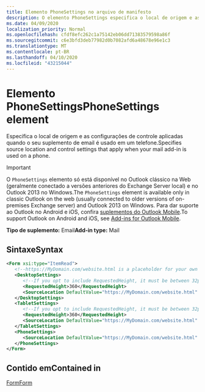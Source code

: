 ```yaml
---
title: Elemento PhoneSettings no arquivo de manifesto
description: O elemento PhoneSettings especifica o local de origem e as configurações de controle que se aplicam quando seu suplemento de email é usado em um telefone.
ms.date: 04/09/2020
localization_priority: Normal
ms.openlocfilehash: cfdf8efc262c1a75142eb06dd71383579598a86f
ms.sourcegitcommit: c6e3bfd3deb77982d0b7082afd6a48678e96e1c3
ms.translationtype: MT
ms.contentlocale: pt-BR
ms.lasthandoff: 04/10/2020
ms.locfileid: "43215044"
---
```

# <a name="phonesettings-element"></a><span data-ttu-id="6c12a-103">Elemento PhoneSettings</span><span class="sxs-lookup"><span data-stu-id="6c12a-103">PhoneSettings element</span></span>

<span data-ttu-id="6c12a-104">Especifica o local de origem e as configurações de controle aplicadas quando o seu suplemento de email é usado em um telefone.</span><span class="sxs-lookup"><span data-stu-id="6c12a-104">Specifies source location and control settings that apply when your mail add-in is used on a phone.</span></span>

> [!IMPORTANT]
> <span data-ttu-id="6c12a-105">O `PhoneSettings` elemento só está disponível no Outlook clássico na Web (geralmente conectado a versões anteriores do Exchange Server local) e no Outlook 2013 no Windows.</span><span class="sxs-lookup"><span data-stu-id="6c12a-105">The `PhoneSettings` element is available only in classic Outlook on the web (usually connected to older versions of on-premises Exchange server) and Outlook 2013 on Windows.</span></span> <span data-ttu-id="6c12a-106">Para dar suporte ao Outlook no Android e iOS, confira [suplementos do Outlook Mobile](../../outlook/outlook-mobile-addins.md).</span><span class="sxs-lookup"><span data-stu-id="6c12a-106">To support Outlook on Android and iOS, see [Add-ins for Outlook Mobile](../../outlook/outlook-mobile-addins.md).</span></span>

<span data-ttu-id="6c12a-107">**Tipo de suplemento:** Email</span><span class="sxs-lookup"><span data-stu-id="6c12a-107">**Add-in type:** Mail</span></span>

## <a name="syntax"></a><span data-ttu-id="6c12a-108">Sintaxe</span><span class="sxs-lookup"><span data-stu-id="6c12a-108">Syntax</span></span>

```XML
<Form xsi:type="ItemRead">
   <!--https://MyDomain.com/website.html is a placeholder for your own add-in website.-->
   <DesktopSettings>
      <!--If you opt to include RequestedHeight, it must be between 32px to 450px, inclusive.-->
      <RequestedHeight>360</RequestedHeight>
      <SourceLocation DefaultValue="https://MyDomain.com/website.html" />
   </DesktopSettings>
   <TabletSettings>
      <!--If you opt to include RequestedHeight, it must be between 32px to 450px, inclusive.-->
      <RequestedHeight>360</RequestedHeight>
      <SourceLocation DefaultValue="https://MyDomain.com/website.html" />
   </TabletSettings>
   <PhoneSettings>
      <SourceLocation DefaultValue="https://MyDomain.com/website.html" />
   </PhoneSettings>
</Form>
```

## <a name="contained-in"></a><span data-ttu-id="6c12a-109">Contido em</span><span class="sxs-lookup"><span data-stu-id="6c12a-109">Contained in</span></span>

[<span data-ttu-id="6c12a-110">Form</span><span class="sxs-lookup"><span data-stu-id="6c12a-110">Form</span></span>](form.md)


